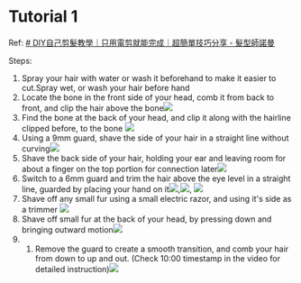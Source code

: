 # Tutorial 1

Ref: [# DIY自己剪髮教學｜只用電剪就能完成｜超簡單技巧分享 - 髮型師諾曼](https://youtu.be/4GgIecNYLmU)

Steps:
1. Spray your hair with water or wash it beforehand to make it easier to cut.Spray wet, or wash your hair before hand 
2. Locate the bone in the front side of your head, comb it from back to front, and clip the hair above the bone![](../z.Images/Pasted%20image%2020230406121559.png)
4. Find the bone at the back of your head, and clip it along with the hairline clipped before, to the bone ![](../z.Images/Pasted%20image%2020230403163455.png)
5. Using a 9mm guard, shave the side of your hair in a straight line without curving![](../z.Images/Pasted%20image%2020230403163625.png)
6. Shave the back side of your hair, holding your ear and leaving room for about a finger on the top portion for connection later![](../z.Images/Pasted%20image%2020230403163810.png)
7. Switch to a 6mm guard and trim the hair above the eye level in a straight line, guarded by placing your hand on it![](../z.Images/Pasted%20image%2020230403164236.png),![](../z.Images/Pasted%20image%2020230403164406.png), ![](../z.Images/Pasted%20image%2020230403164506.png)
8. Shave off any small fur using a small electric razor, and using it's side as a trimmer ![](../z.Images/Pasted%20image%2020230404125011.png)
9. Shave off small fur at the back of your head, by pressing down and bringing outward motion![](../z.Images/Pasted%20image%2020230404125211.png)
10. 1.  Remove the guard to create a smooth transition, and comb your hair from down to up and out. (Check 10:00 timestamp in the video for detailed instruction)![](../z.Images/Pasted%20image%2020230404131929.png)